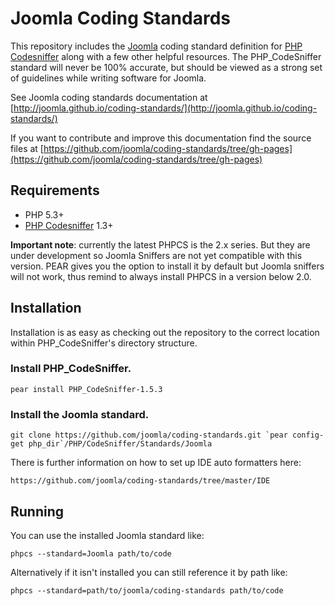 Joomla Coding Standards
=======================

This repository includes the [Joomla](http://developer.joomla.org) coding standard definition for [PHP Codesniffer](http://pear.php.net/PHP_CodeSniffer) along with a few other helpful resources.  The PHP_CodeSniffer standard will never be 100% accurate, but should be viewed as a strong set of guidelines while writing software for Joomla.

See Joomla coding standards documentation at [http://joomla.github.io/coding-standards/](http://joomla.github.io/coding-standards/)

If you want to contribute and improve this documentation find the source files at [https://github.com/joomla/coding-standards/tree/gh-pages](https://github.com/joomla/coding-standards/tree/gh-pages)

## Requirements

* PHP 5.3+
* [PHP Codesniffer](http://pear.php.net/PHP_CodeSniffer) 1.3+

**Important note**: currently the latest PHPCS is the 2.x series. But they are under development so Joomla Sniffers are not yet compatible with this version. PEAR gives you the option to install it by default but  Joomla sniffers will not work, thus remind to always install PHPCS in a version below 2.0.


## Installation

Installation is as easy as checking out the repository to the correct location within PHP_CodeSniffer's directory structure.

### Install PHP_CodeSniffer.

	pear install PHP_CodeSniffer-1.5.3

### Install the Joomla standard.

	git clone https://github.com/joomla/coding-standards.git `pear config-get php_dir`/PHP/CodeSniffer/Standards/Joomla
	
There is further information on how to set up IDE auto formatters here: 

	https://github.com/joomla/coding-standards/tree/master/IDE

## Running

You can use the installed Joomla standard like:

	phpcs --standard=Joomla path/to/code

Alternatively if it isn't installed you can still reference it by path like:

	phpcs --standard=path/to/joomla/coding-standards path/to/code
	
